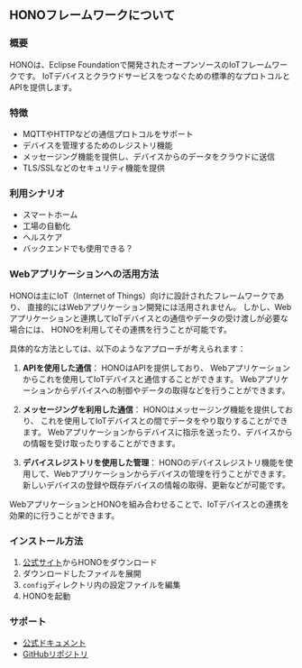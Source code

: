 ## HONOフレームワークについて

### 概要
HONOは、Eclipse Foundationで開発されたオープンソースのIoTフレームワークです。
IoTデバイスとクラウドサービスをつなぐための標準的なプロトコルとAPIを提供します。

### 特徴
- MQTTやHTTPなどの通信プロトコルをサポート
- デバイスを管理するためのレジストリ機能
- メッセージング機能を提供し、デバイスからのデータをクラウドに送信
- TLS/SSLなどのセキュリティ機能を提供

### 利用シナリオ
- スマートホーム
- 工場の自動化
- ヘルスケア
- バックエンドでも使用できる？

### Webアプリケーションへの活用方法
HONOは主にIoT（Internet of Things）向けに設計されたフレームワークであり、
直接的にはWebアプリケーション開発には活用されません。
しかし、Webアプリケーションと連携してIoTデバイスとの通信やデータの受け渡しが必要な場合には、
HONOを利用してその連携を行うことが可能です。

具体的な方法としては、以下のようなアプローチが考えられます：

1. **APIを使用した通信**：
   HONOはAPIを提供しており、
   Webアプリケーションからこれを使用してIoTデバイスと通信することができます。
   Webアプリケーションからデバイスへの制御やデータの取得などを行うことができます。

2. **メッセージングを利用した通信**：
   HONOはメッセージング機能を提供しており、
   これを使用してIoTデバイスとの間でデータをやり取りすることができます。
   Webアプリケーションからデバイスに指示を送ったり、デバイスからの情報を受け取ったりすることができます。

3. **デバイスレジストリを使用した管理**：
   HONOのデバイスレジストリ機能を使用して、Webアプリケーションからデバイスの管理を行うことができます。
   新しいデバイスの登録や既存デバイスの情報の取得、更新などが可能です。

WebアプリケーションとHONOを組み合わせることで、IoTデバイスとの連携を効果的に行うことができます。


### インストール方法
1. [公式サイト](https://www.eclipse.org/hono/)からHONOをダウンロード
2. ダウンロードしたファイルを展開
3. `config`ディレクトリ内の設定ファイルを編集
4. HONOを起動

### サポート
- [公式ドキュメント](https://www.eclipse.org/hono/docs/)
- [GitHubリポジトリ](https://github.com/eclipse/hono)

